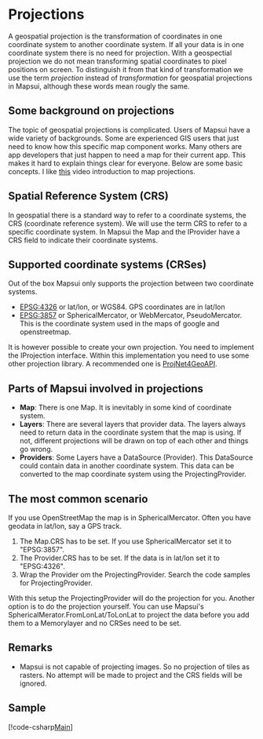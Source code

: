 # Projections

A geospatial projection is the transformation of coordinates in one coordinate system to another coordinate system. If all your data is in one coordinate system there is no need for projection. With a geospectial projection we do not mean transforming spatial coordinates to pixel positions on screen. To distinguish it from that kind of transformation we use the term *projection* instead of *transformation* for geospatial projections in Mapsui, although these words mean rougly the same. 

## Some background on projections 

The topic of geospatial projections is complicated. Users of Mapsui have a wide variety of backgrounds. Some are experienced GIS users that just need to know how this specific map component works. Many others are app developers that just happen to need a map for their current app. This makes it hard to explain things clear for everyone. Below are some basic concepts. I like [this](https://www.youtube.com/watch?v=kIID5FDi2JQ) video introduction to map projections.

## Spatial Reference System (CRS)

In geospatial there is a standard way to refer to a coordinate systems, the CRS (coordinate reference system). We will use the term CRS to refer to a specific coordinate system. In Mapsui the Map and the IProvider have a CRS field to indicate their coordinate systems.

## Supported coordinate systems (CRSes)

Out of the box Mapsui only supports the projection between two coordinate systems.

- [EPSG:4326](https://epsg.io/4326) or lat/lon, or WGS84. GPS coordinates are in lat/lon
- [EPSG:3857](https://epsg.io/3857) or SphericalMercator, or WebMercator, PseudoMercator. This is the coordinate system used in the maps of google and openstreetmap.

 It is however possible to create your own projection. You need to implement the IProjection interface. Within this implementation you need to use some other projection library. A recommended one is [ProjNet4GeoAPI](https://github.com/NetTopologySuite/ProjNet4GeoAPI).

## Parts of Mapsui involved in projections

- **Map**: There is one Map. It is inevitably in some kind of coordinate system.
- **Layers**: There are several layers that provider data. The layers always need to return data in the coordinate system that the map is using. If not, different projections
will be drawn on top of each other and things go wrong. 
- **Providers**: Some Layers have a DataSource (Provider). This DataSource could contain data in another coordinate system. This data can be converted to the map coordinate system using the ProjectingProvider. 

## The most common scenario

If you use OpenStreetMap the map is in SphericalMercator. Often you have geodata in lat/lon, say a GPS track.

1. The Map.CRS has to be set. If you use SphericalMercator set it to "EPSG:3857".
2. The Provider.CRS has to be set. If the data is in lat/lon set it to "EPSG:4326".
3. Wrap the Provider om the ProjectingProvider. Search the code samples for ProjectingProvider.

With this setup the ProjectingProvider will do the projection for you. Another option is to do the projection yourself. You can use Mapsui's SphericalMerator.FromLonLat/ToLonLat to project the data before you add them to a Memorylayer and no CRSes need to be set.

## Remarks

- Mapsui is not capable of projecting images. So no projection of tiles as rasters. No attempt will be made to project and the CRS fields will be ignored.

## Sample

[!code-csharp[Main](../../Samples/Mapsui.Samples.Common/Maps/Projection/PointProjectionSample.cs#projectionsample "Projection Sample")]
